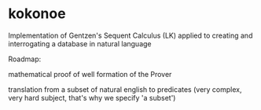 # kokonoe
Implementation of Gentzen's Sequent Calculus (LK) applied to creating and interrogating a database in natural language

Roadmap:

  mathematical proof of well formation of the Prover

  translation from a subset of natural english to predicates (very complex, very hard subject, that's why we specify 'a subset')
